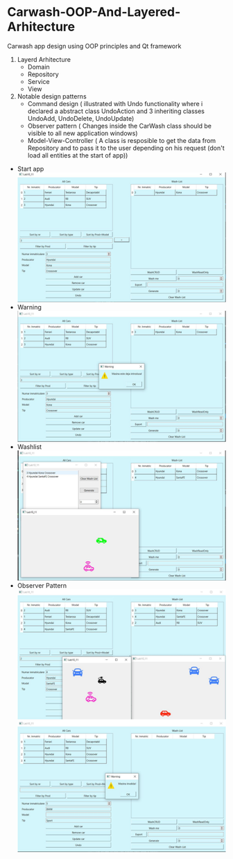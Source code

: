 # Carwash-OOP-And-Layered-Arhitecture
Carwash app design using OOP principles and Qt framework

1. Layerd Arhitecture 
    - Domain
    - Repository  
    - Service
    - View
2. Notable design patterns
    - Command design ( illustrated with Undo functionality where i declared a abstract class UndoAction and 3 inheriting classes UndoAdd, UndoDelete, UndoUpdate)
    - Observer pattern ( Changes inside the CarWash class should be visible to all new application windows)
    -  Model-View-Controller ( A class is resposible to get the data from Repository and to pass it to the user depending on his request (don't load all entities at the start of app)) 
   
* Start app
![Start app](https://github.com/StefanButacu/Carwash-OOP-And-Layered-Arhitecture/blob/master/Photos/photo1.JPG)
* Warning
![Warning](https://github.com/StefanButacu/Carwash-OOP-And-Layered-Arhitecture/blob/master/Photos/photo2.JPG)
* Washlist
![Wash list](https://github.com/StefanButacu/Carwash-OOP-And-Layered-Arhitecture/blob/master/Photos/photo3.JPG)
* Observer Pattern
![Observer](https://github.com/StefanButacu/Carwash-OOP-And-Layered-Arhitecture/blob/master/Photos/photo4.JPG)
![Start game](https://github.com/StefanButacu/Carwash-OOP-And-Layered-Arhitecture/blob/master/Photos/photo6.JPG)
